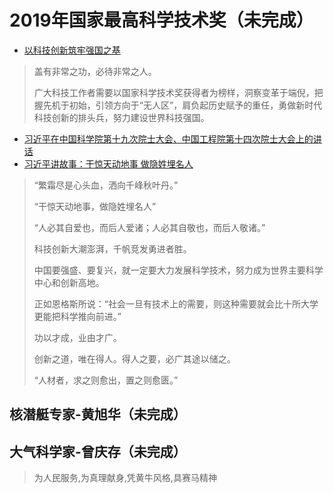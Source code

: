 # 2019年国家最高科学技术奖（未完成）

+ [以科技创新筑牢强国之基](http://opinion.people.com.cn/n1/2020/0116/c1003-31551712.html)
> 盖有非常之功，必待非常之人。
>
> 广大科技工作者需要以国家科学技术奖获得者为榜样，洞察变革于端倪，把握先机于初始，引领方向于“无人区”，肩负起历史赋予的重任，勇做新时代科技创新的排头兵，努力建设世界科技强国。


+ [习近平在中国科学院第十九次院士大会、中国工程院第十四次院士大会上的讲话](http://jhsjk.people.cn/article/30019426)
+ [习近平讲故事：干惊天动地事 做隐姓埋名人](http://jhsjk.people.cn/article/30156418)
> “繁霜尽是心头血，洒向千峰秋叶丹。”
>
> “干惊天动地事，做隐姓埋名人”
>
> “人必其自爱也，而后人爱诸；人必其自敬也，而后人敬诸。”
>
> 科技创新大潮澎湃，千帆竞发勇进者胜。
>
> 中国要强盛、要复兴，就一定要大力发展科学技术，努力成为世界主要科学中心和创新高地。
>
> 正如恩格斯所说：“社会一旦有技术上的需要，则这种需要就会比十所大学更能把科学推向前进。”
>
> 功以才成，业由才广。
>
> 创新之道，唯在得人。得人之要，必广其途以储之。
>
> “人材者，求之则愈出，置之则愈匮。”

## 核潜艇专家-黄旭华（未完成）

## 大气科学家-曾庆存（未完成）
> 为人民服务,为真理献身,凭黄牛风格,具赛马精神

